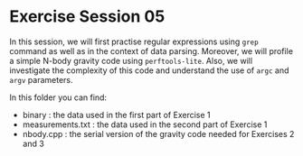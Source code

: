 # Exercise Session 05 #
In this session, we will first practise regular expressions using `grep` command as well as in the context of data parsing. Moreover, we will profile a simple N-body gravity code using `perftools-lite`. Also, we will investigate the complexity of this code and understand the use of `argc` and `argv` parameters. 

In this folder you can find:

* binary : the data used in the first part of Exercise 1
* measurements.txt : the data used in the second part of Exercise 1
* nbody.cpp : the serial version of the gravity code needed for Exercises 2 and 3 

